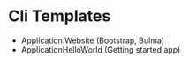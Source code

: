 # Cli Templates
* Application.Website (Bootstrap, Bulma)
* ApplicationHelloWorld (Getting started app)